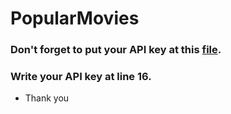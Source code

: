 # PopularMovies

### Don't forget to put your API key at this <a href="https://github.com/zhergiuz/PopularMovies/blob/master/app/src/main/java/com/adroitdevs/popularmovies/utilities/NetworkUtils.java">file</a>.
### Write your API key at line 16.

- Thank you
